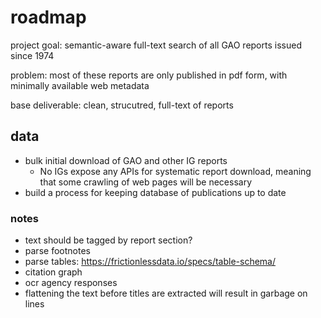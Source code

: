 # roadmap

project goal: semantic-aware full-text search of all GAO reports issued since 1974 

problem: most of these reports are only published in pdf form, with minimally available web metadata

base deliverable: clean, strucutred, full-text of reports

## data

- bulk initial download of GAO and other IG reports
  	- No IGs expose any APIs for systematic report download, meaning that some crawling of web pages will be necessary
- build a process for keeping database of publications up to date

### notes

- text should be tagged by report section?
- parse footnotes
- parse tables: https://frictionlessdata.io/specs/table-schema/
- citation graph
- ocr agency responses
- flattening the text before titles are extracted will result in garbage on lines

## 